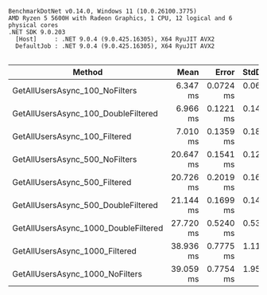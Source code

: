 ```

BenchmarkDotNet v0.14.0, Windows 11 (10.0.26100.3775)
AMD Ryzen 5 5600H with Radeon Graphics, 1 CPU, 12 logical and 6 physical cores
.NET SDK 9.0.203
  [Host]     : .NET 9.0.4 (9.0.425.16305), X64 RyuJIT AVX2
  DefaultJob : .NET 9.0.4 (9.0.425.16305), X64 RyuJIT AVX2


```
| Method                               | Mean      | Error     | StdDev    | Rank | Gen0      | Gen1      | Gen2     | Allocated |
|------------------------------------- |----------:|----------:|----------:|-----:|----------:|----------:|---------:|----------:|
| GetAllUsersAsync_100_NoFilters       |  6.347 ms | 0.0724 ms | 0.0642 ms |    1 |  125.0000 |   46.8750 |        - |   1.01 MB |
| GetAllUsersAsync_100_DoubleFiltered  |  6.966 ms | 0.1221 ms | 0.1499 ms |    2 |  125.0000 |   62.5000 |        - |   1.07 MB |
| GetAllUsersAsync_100_Filtered        |  7.010 ms | 0.1359 ms | 0.1861 ms |    2 |  125.0000 |   46.8750 |        - |   1.04 MB |
| GetAllUsersAsync_500_NoFilters       | 20.647 ms | 0.1541 ms | 0.1203 ms |    3 |  625.0000 |  593.7500 | 312.5000 |   5.53 MB |
| GetAllUsersAsync_500_Filtered        | 20.726 ms | 0.2019 ms | 0.1686 ms |    3 |  625.0000 |  593.7500 | 312.5000 |   5.42 MB |
| GetAllUsersAsync_500_DoubleFiltered  | 21.144 ms | 0.1699 ms | 0.1419 ms |    3 |  625.0000 |  593.7500 | 312.5000 |   5.47 MB |
| GetAllUsersAsync_1000_DoubleFiltered | 27.720 ms | 0.5240 ms | 0.5382 ms |    4 |  968.7500 |  875.0000 | 281.2500 |   6.91 MB |
| GetAllUsersAsync_1000_Filtered       | 38.936 ms | 0.7775 ms | 1.1151 ms |    5 | 1461.5385 | 1230.7692 | 538.4615 |  10.82 MB |
| GetAllUsersAsync_1000_NoFilters      | 39.059 ms | 0.7754 ms | 1.9596 ms |    5 | 1538.4615 | 1230.7692 | 538.4615 |  10.92 MB |

